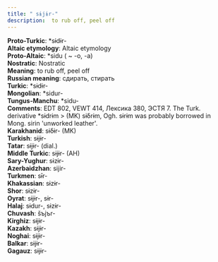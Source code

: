 ```yaml
---
title: " sɨjɨr-"
description:  to rub off, peel off
---
```


<strong>Proto-Turkic</strong>:  *sɨdɨr-<br>
<strong>Altaic etymology</strong>:  Altaic etymology<br>
<strong> Proto-Altaic</strong>:  *sidu ( ~ -o, -a)<br>
<strong>Nostratic</strong>:  Nostratic<br>
<strong>Meaning</strong>:  to rub off, peel off<br>
<strong>Russian meaning</strong>:  сдирать, стирать<br>
<strong>Turkic</strong>:  *sɨdɨr-<br>
<strong>Mongolian</strong>:  *sidur-<br>
<strong>Tungus-Manchu</strong>:  *sidu-<br>
<strong>Comments</strong>:  EDT 802, VEWT 414, Лексика 380, ЭСТЯ 7. The Turk. derivative *sɨdrɨm > (MK) sɨδrɨm, Ogh. sɨrɨm was probably borrowed in Mong. sirin 'unworked leather'.<br>
<strong>Karakhanid</strong>:  sɨδɨr- (MK)<br>
<strong>Turkish</strong>:  sɨjɨr-<br>
<strong>Tatar</strong>:  sɨjɨr- (dial.)<br>
<strong>Middle Turkic</strong>:  sɨjɨr- (AH)<br>
<strong>Sary-Yughur</strong>:  sɨzɨr-<br>
<strong>Azerbaidzhan</strong>:  sijir-<br>
<strong>Turkmen</strong>:  sɨ̄r-<br>
<strong>Khakassian</strong>:  sɨzɨr-<br>
<strong>Shor</strong>:  sɨzɨr-<br>
<strong>Oyrat</strong>:  sɨjɨr-, sɨr-<br>
<strong>Halaj</strong>:  sɨdur-, sɨzɨr-<br>
<strong>Chuvash</strong>:  šъjъr-<br>
<strong>Kirghiz</strong>:  sɨjɨr-<br>
<strong>Kazakh</strong>:  sɨjɨr-<br>
<strong>Noghai</strong>:  sɨjɨr-<br>
<strong>Balkar</strong>:  sɨjɨr-<br>
<strong>Gagauz</strong>:  sɨjɨr-<br>


